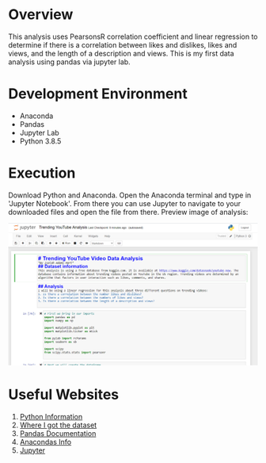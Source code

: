 # Overview
This analysis uses PearsonsR correlation coefficient and linear regression to determine if there is a correlation between likes and dislikes, likes and views, and the length of a description and views. This is my first data analysis using pandas via jupyter lab.

# Development Environment
* Anaconda
* Pandas
* Jupyter Lab
* Python 3.8.5

# Execution
Download Python and Anaconda. Open the Anaconda terminal and type in 'Jupyter Notebook'. From there you can use Jupyter to navigate to your downloaded files and open the file from there.
Preview image of analysis:

![Example of what the jupyter file looks like when opened](data_analysis.png)

# Useful Websites

1. [Python Information](https://docs.python.org/3/library/index.html)
2. [Where I got the dataset](https://www.kaggle.com/datasnaek/youtube-new)
3. [Pandas Documentation](https://pandas.pydata.org/docs/)
4. [Anacondas Info](https://www.anaconda.com/products/individual)
5. [Jupyter](https://jupyter.readthedocs.io/en/latest/)
